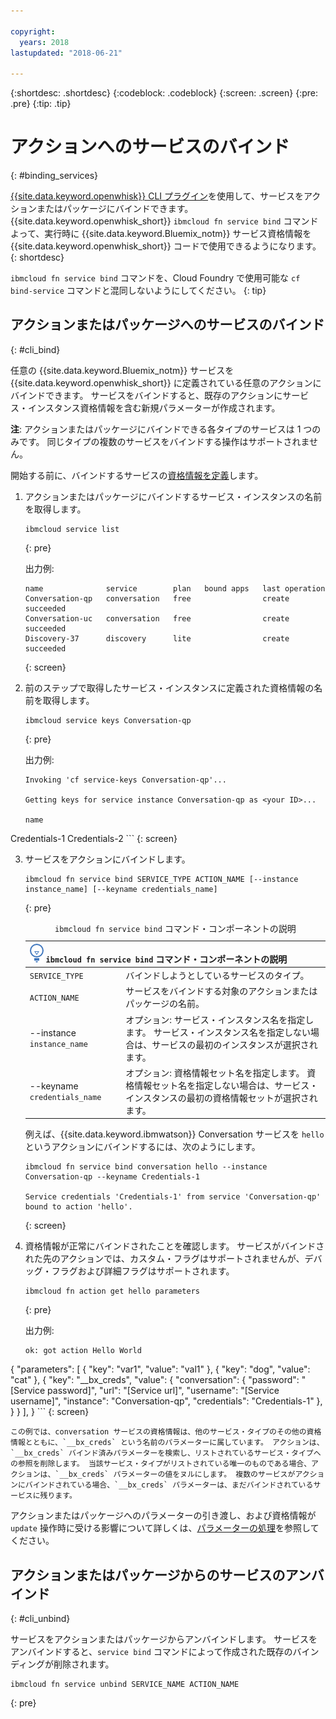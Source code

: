 ```yaml
---

copyright:
  years: 2018
lastupdated: "2018-06-21"

---
```


{:shortdesc: .shortdesc}
{:codeblock: .codeblock}
{:screen: .screen}
{:pre: .pre}
{:tip: .tip}

# アクションへのサービスのバインド
{: #binding_services}

[{{site.data.keyword.openwhisk}} CLI プラグイン](./bluemix_cli.html)を使用して、サービスをアクションまたはパッケージにバインドできます。 {{site.data.keyword.openwhisk_short}} `ibmcloud fn service bind` コマンドよって、実行時に {{site.data.keyword.Bluemix_notm}} サービス資格情報を {{site.data.keyword.openwhisk_short}} コードで使用できるようになります。
{: shortdesc}

`ibmcloud fn service bind` コマンドを、Cloud Foundry で使用可能な `cf bind-service` コマンドと混同しないようにしてください。
{: tip}

## アクションまたはパッケージへのサービスのバインド
{: #cli_bind}

任意の {{site.data.keyword.Bluemix_notm}} サービスを {{site.data.keyword.openwhisk_short}} に定義されている任意のアクションにバインドできます。 サービスをバインドすると、既存のアクションにサービス・インスタンス資格情報を含む新規パラメーターが作成されます。

**注**: アクションまたはパッケージにバインドできる各タイプのサービスは 1 つのみです。 同じタイプの複数のサービスをバインドする操作はサポートされません。

開始する前に、バインドするサービスの[資格情報を定義](/docs/apps/reqnsi.html#accser_external)します。

1. アクションまたはパッケージにバインドするサービス・インスタンスの名前を取得します。
    ```
    ibmcloud service list
    ```
    {: pre}

    出力例:
    ```
    name              service        plan   bound apps   last operation
    Conversation-qp   conversation   free                create succeeded
    Conversation-uc   conversation   free                create succeeded
    Discovery-37      discovery      lite                create succeeded
    ```
    {: screen}

2. 前のステップで取得したサービス・インスタンスに定義された資格情報の名前を取得します。
    ```
    ibmcloud service keys Conversation-qp
    ```
    {: pre}

    出力例:
    ```
    Invoking 'cf service-keys Conversation-qp'...

    Getting keys for service instance Conversation-qp as <your ID>...

    name
Credentials-1
Credentials-2
    ```
    {: screen}

3. サービスをアクションにバインドします。
    ```
    ibmcloud fn service bind SERVICE_TYPE ACTION_NAME [--instance instance_name] [--keyname credentials_name]
    ```
    {: pre}

    <table>
    <caption><code>ibmcloud fn service bind</code> コマンド・コンポーネントの説明</caption>
    <thead>
    <th colspan=2><img src="images/idea.png" alt="アイデア・アイコン"/> <code>ibmcloud fn service bind</code> コマンド・コンポーネントの説明</th>
    </thead>
    <tbody>
    <tr>
    <td><code>SERVICE_TYPE</code></td>
    <td>バインドしようとしているサービスのタイプ。</td>
    </tr>
    <tr>
    <td><code>ACTION_NAME</code></td>
    <td>サービスをバインドする対象のアクションまたはパッケージの名前。</td>
    </tr>
    <tr>
    <td>--instance <code>instance_name</code></td>
    <td>オプション: サービス・インスタンス名を指定します。 サービス・インスタンス名を指定しない場合は、サービスの最初のインスタンスが選択されます。</td>
    </tr>
    <tr>
    <td>--keyname <code>credentials_name</code></td>
    <td>オプション: 資格情報セット名を指定します。 資格情報セット名を指定しない場合は、サービス・インスタンスの最初の資格情報セットが選択されます。</td>
    </tr>
    </tbody></table>

    例えば、{{site.data.keyword.ibmwatson}} Conversation サービスを `hello` というアクションにバインドするには、次のようにします。
    ```
    ibmcloud fn service bind conversation hello --instance Conversation-qp --keyname Credentials-1

    Service credentials 'Credentials-1' from service 'Conversation-qp' bound to action 'hello'.
    ```
    {: screen}

4. 資格情報が正常にバインドされたことを確認します。 サービスがバインドされた先のアクションでは、カスタム・フラグはサポートされませんが、デバッグ・フラグおよび詳細フラグはサポートされます。
    ```
    ibmcloud fn action get hello parameters
    ```
    {: pre}

    出力例:
    ```
    ok: got action Hello World
{
        "parameters": [
        {
                "key": "var1",
            "value": "val1"
            },
            {
                "key": "dog",
            "value": "cat"
            },
            {
                "key": "__bx_creds",
            "value": {
                    "conversation": {
                        "password": "[Service password]",
                    "url": "[Service url]",
                    "username": "[Service username]",
                    "instance": "Conversation-qp",
                    "credentials": "Credentials-1"
                    },
                }
            }
        ],
    }
    ```
    {: screen}

    この例では、conversation サービスの資格情報は、他のサービス・タイプのその他の資格情報とともに、`__bx_creds` という名前のパラメーターに属しています。 アクションは、`__bx_creds` バインド済みパラメーターを検索し、リストされているサービス・タイプへの参照を削除します。 当該サービス・タイプがリストされている唯一のものである場合、アクションは、`__bx_creds` パラメーターの値をヌルにします。 複数のサービスがアクションにバインドされている場合、`__bx_creds` パラメーターは、まだバインドされているサービスに残ります。

アクションまたはパッケージへのパラメーターの引き渡し、および資格情報が `update` 操作時に受ける影響について詳しくは、[パラメーターの処理](./parameters.html#pass-params-action)を参照してください。


## アクションまたはパッケージからのサービスのアンバインド
{: #cli_unbind}

サービスをアクションまたはパッケージからアンバインドします。 サービスをアンバインドすると、`service bind` コマンドによって作成された既存のバインディングが削除されます。

```
ibmcloud fn service unbind SERVICE_NAME ACTION_NAME
```
{: pre}
